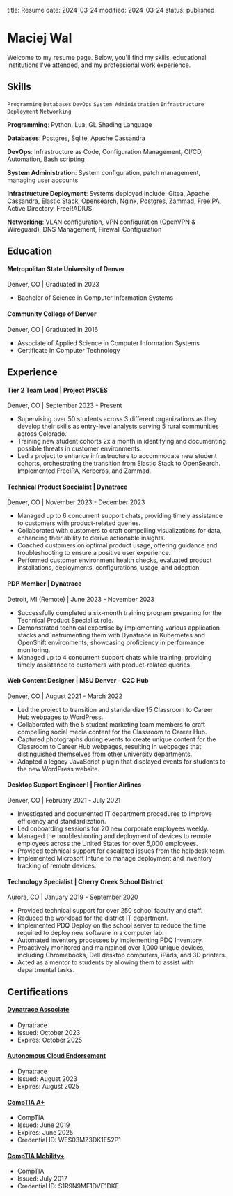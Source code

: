 title: Resume
date: 2024-03-24
modified: 2024-03-24
status: published

Maciej Wal
==========

Welcome to my resume page. Below, you'll find my skills, educational institutions I've attended, and my professional work experience.

## Skills

```Programming```
```Databases```
```DevOps```
```System Administration```
```Infrastructure Deployment```
```Networking```

**Programming**: Python, Lua, GL Shading Language

**Databases**: Postgres, Sqlite, Apache Cassandra

**DevOps**: Infrastructure as Code, Configuration Management, CI/CD, Automation, Bash scripting

**System Administration**: System configuration, patch management, managing user accounts

**Infrastructure Deployment**: Systems deployed include: Gitea, Apache Cassandra, Elastic Stack, Opensearch, Nginx, Postgres, Zammad, FreeIPA, Active Directory, FreeRADIUS

**Networking**: VLAN configuration, VPN configuration (OpenVPN & Wireguard), DNS Management, Firewall Configuration

## Education

#### Metropolitan State University of Denver
Denver, CO | Graduated in 2023

- Bachelor of Science in Computer Information Systems

#### Community College of Denver
Denver, CO | Graduated in 2016

- Associate of Applied Science in Computer Information Systems
- Certificate in Computer Technology

## Experience

#### Tier 2 Team Lead | Project PISCES
Denver, CO | September 2023 - Present

- Supervising over 50 students across 3 different organizations as they develop their skills as entry-level analysts serving 5 rural communities across Colorado.
- Training new student cohorts 2x a month in identifying and documenting possible threats in customer environments.
- Led a project to enhance infrastructure to accommodate new student cohorts, orchestrating the transition from Elastic Stack to OpenSearch. Implemented FreeIPA, Kerberos, and Zammad.

#### Technical Product Specialist | Dynatrace
Denver, CO | November 2023 - December 2023

- Managed up to 6 concurrent support chats, providing timely assistance to customers with product-related queries.
- Collaborated with customers to craft compelling visualizations for data, enhancing their ability to derive actionable insights.
- Coached customers on optimal product usage, offering guidance and troubleshooting to ensure a positive user experience.
- Performed customer environment health checks, evaluated product installations, deployments, configurations, usage, and adoption.

#### PDP Member | Dynatrace
Detroit, MI (Remote) | June 2023 - November 2023

- Successfully completed a six-month training program preparing for the Technical Product Specialist role.
- Demonstrated technical expertise by implementing various application stacks and instrumenting them with Dynatrace in Kubernetes and OpenShift environments, showcasing proficiency in performance monitoring.
- Managed up to 4 concurrent support chats while training, providing timely assistance to customers with product-related queries.


#### Web Content Designer | MSU Denver - C2C Hub
Denver, CO | August 2021 - March 2022

- Led the project to transition and standardize 15 Classroom to Career Hub webpages to WordPress.
- Collaborated with the 5 student marketing team members to craft compelling social media content for the Classroom to Career Hub. 
- Captured photographs during events to create unique content for the Classroom to Career Hub webpages, resulting in webpages that distinguished themselves from other university departments.
- Adapted a legacy JavaScript plugin that displayed events for students to the new WordPress website.

#### Desktop Support Engineer I | Frontier Airlines
Denver, CO | February 2021 - July 2021

- Investigated and documented IT department procedures to improve efficiency and standardization.
- Led onboarding sessions for 20 new corporate employees weekly.
- Managed the troubleshooting and deployment of devices to remote employees across the United States for over 5,000 employees.
- Provided technical support for escalated issues from the helpdesk team.
- Implemented Microsoft Intune to manage deployment and inventory tracking of remote devices.

#### Technology Specialist | Cherry Creek School District
Aurora, CO | January 2019 - September 2020

- Provided technical support for over 250 school faculty and staff.
- Reduced the workload for the district IT department.
- Implemented PDQ Deploy on the school server to reduce the time required to deploy new software in a computer lab.
- Automated inventory processes by implementing PDQ Inventory.
- Proactively monitored and maintained over 1,000 unique devices, including Chromebooks, Dell desktop computers, iPads, and 3D printers.
- Acted as a mentor to students by allowing them to assist with departmental tasks.

## Certifications

#### [Dynatrace Associate](https://www.credly.com/badges/556ceabb-2785-43df-a9e6-61cb521d37a8/linked_in_profile)
- Dynatrace
- Issued: October 2023
- Expires: October 2025

#### [Autonomous Cloud Endorsement](https://www.credly.com/badges/8d9b38b4-989a-4590-8323-ddad27080e54/linked_in_profile)
- Dynatrace
- Issued: August 2023
- Expires: August 2025

#### [CompTIA A+](https://www.certmetrics.com/comptia/public/verification.aspx/)
- CompTIA
- Issued: June 2019
- Expires: June 2025
- Credential ID: WES03MZ3DK1E52P1

#### [CompTIA Mobility+](https://www.certmetrics.com/comptia/public/verification.aspx/)
- CompTIA
- Issued: July 2017
- Credential ID: S1R9N9MF1DVE1DKE